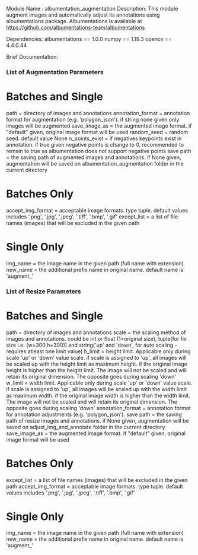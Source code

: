 Module Name : albumentation_augmentation
Description: This module augment images and automatically adjust its annotations using albumentations package. Albumentations is available at https://github.com/albumentations-team/albumentations

Dependencies:
	albumentations == 1.0.0
	numpy == 1.19.3
	opencv == 4.4.0.44

Brief Documentation:

### List of Augmentation Parameters ###

# Batches and Single
path = directory of images and annotations
annotation_format = annotation format for augmentation  (e.g. 'polygon_json'). if string none given
                    only images will be augmented
save_image_as = the augmented image format. if "default" given, original image format will be used
random_seed = random seed. default value None
n_points_exist = if negatives keypoints exist in annotation. if true given negative points is change to 0,
                 recommended to remain to true as albumentation does not support negative points
save path = the saving path of augmented images and annotations. if None given, augmentation will be saved on albumentation_augmentation
            folder in the current directory

# Batches Only
accept_img_format = acceptable image formats. type tuple. default values includes '.png', '.jpg', '.jpeg', '.tiff', '.bmp', '.gif'
except_list = a list of file names (images) that will be excluded in the given path

# Single Only
img_name = the image name in the given path (full name with extension)
new_name = the additional prefix name in original name. default name is 'augment_'

### List of Resize Parameters ###

# Batches and Single
path = directory of images and annotations
scale = the scaling method of images and annotations. could be int or float (1=original size), 
        tuple(for fix size i.e. (w=300,h=300)) and string('up' and 'down', for auto scaling - requires atleast one limit value)
h_limit = height limit. Applicable only during scale 'up' or 'down' value scale. 
          if scale is assigned to 'up', all images will be scaled up with the height limit as maximum height. 
          if the original image height is higher than the height limit. The image will not be scaled
          and will retain its original dimension. The opposite goes during scaling 'down'
w_limit = width limit. Applicable only during scale 'up' or 'down' value scale. 
          if scale is assigned to 'up', all images will be scaled up with the width limit as maximum width. 
          if the original image width is higher than the width limit. The image will not be scaled
          and will retain its original dimension. The opposite goes during scaling 'down' 
annotation_format = annotation format for annotation adjustments  (e.g. 'polygon_json').
save path = the saving path of resize images and annotations. if None given, augmentation will be saved on adjust_img_and_annotate
            folder in the current directory
save_image_as = the augmented image format. if "default" given, original image format will be used

# Batches Only
except_list = a list of file names (images) that will be excluded in the given path
accept_img_format = acceptable image formats. type tuple. default values includes '.png', '.jpg', '.jpeg', '.tiff', '.bmp', '.gif'

# Single Only
img_name = the image name in the given path (full name with extension)
new_name = the additional prefix name in original name. default name is 'augment_'
